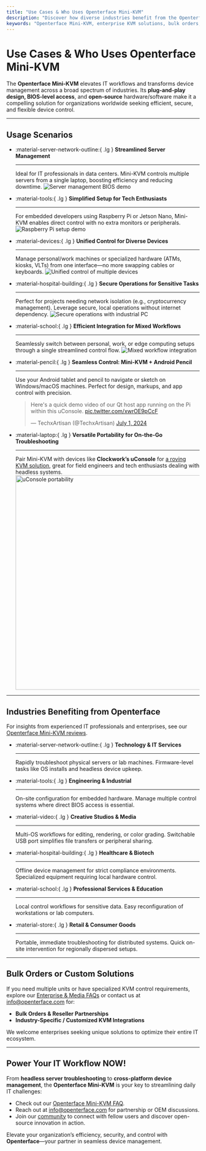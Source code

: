 ```yaml
---
title: "Use Cases & Who Uses Openterface Mini-KVM"
description: "Discover how diverse industries benefit from the Openterface Mini-KVM to streamline IT workflows, enable BIOS-level access, and boost operational efficiency. Also explore a variety of usage scenarios such as server management, Raspberry Pi setup, secure operations, Android pencil control, and field troubleshooting with uConsole."
keywords: "Openterface Mini-KVM, enterprise KVM solutions, bulk orders, open-source hardware, BIOS-level access, headless device management, secure IT operations, cross-platform control, engineering, creative studios, manufacturing, healthcare IT, server management, Raspberry Pi setup, Android pencil control, uConsole integration, tech troubleshooting, cryptocurrency security, workflow integration"
---
```


# Use Cases & Who Uses Openterface Mini-KVM

The **Openterface Mini-KVM** elevates IT workflows and transforms device management across a broad spectrum of industries. Its **plug-and-play design, BIOS-level access**, and **open-source** hardware/software make it a compelling solution for organizations worldwide seeking efficient, secure, and flexible device control.

---

## Usage Scenarios

<div class="grid cards" markdown>

-   :material-server-network-outline:{ .lg } __Streamlined Server Management__

    ---

    Ideal for IT professionals in data centers. Mini-KVM controls multiple servers from a single laptop, boosting efficiency and reducing downtime.
    <img src="https://assets.openterface.com/images/product/use-case-demo-pc-bios-1.webp" alt="Server management BIOS demo" style="max-width: 100%;"/>

-   :material-tools:{ .lg } __Simplified Setup for Tech Enthusiasts__

    ---

    For embedded developers using Raspberry Pi or Jetson Nano, Mini-KVM enables direct control with no extra monitors or peripherals.
    <img src="https://assets.openterface.com/images/product/use-case-demo-respberry-pi.webp" alt="Raspberry Pi setup demo" style="max-width: 100%;"/>

-   :material-devices:{ .lg } __Unified Control for Diverse Devices__

    ---

    Manage personal/work machines or specialized hardware (ATMs, kiosks, VLTs) from one interface—no more swapping cables or keyboards.
    <img src="https://assets.openterface.com/images/product/use-case-demo-macmini2009-3.webp" alt="Unified control of multiple devices" style="max-width: 100%;"/>

-   :material-hospital-building:{ .lg } __Secure Operations for Sensitive Tasks__

    ---

    Perfect for projects needing network isolation (e.g., cryptocurrency management). Leverage secure, local operations without internet dependency.
    <img src="https://assets.openterface.com/images/product/use-case-demo-industrial-pc.webp" alt="Secure operations with industrial PC" style="max-width: 100%;"/>

-   :material-school:{ .lg } __Efficient Integration for Mixed Workflows__

    ---

    Seamlessly switch between personal, work, or edge computing setups through a single streamlined control flow.
    <img src="https://assets.openterface.com/images/product/use-case-demo-macbookpro2010.webp" alt="Mixed workflow integration" style="max-width: 100%;"/>

-   :material-pencil:{ .lg } __Seamless Control: Mini-KVM + Android Pencil__

    ---

    Use your Android tablet and pencil to navigate or sketch on Windows/macOS machines. Perfect for design, markups, and app control with precision.
    <blockquote class="twitter-tweet" data-media-max-width="560"><p lang="en" dir="ltr">Here&#39;s a quick demo video of our Qt host app running on the Pi within this uConsole. <a href="https://t.co/xwrOE9pCcF">pic.twitter.com/xwrOE9pCcF</a></p>&mdash; TechxArtisan (@TechxArtisan) <a href="https://twitter.com/TechxArtisan/status/1872660955768946823?ref_src=twsrc%5Etfw">July 1, 2024</a></blockquote>
    <script async src="https://platform.twitter.com/widgets.js" charset="utf-8"></script>

-   :material-laptop:{ .lg } __Versatile Portability for On-the-Go Troubleshooting__

    ---

    Pair Mini-KVM with devices like **Clockwork’s uConsole** for [a roving KVM solution](https://x.com/TechxArtisan/status/1807824199152722019), great for field engineers and tech enthusiasts dealing with headless systems.
    <img src="https://pbs.twimg.com/media/GRaeGqHa0AA_GMv?format=jpg&name=4096x4096" alt="uConsole portability" width="560" height="560" style="max-width: 100%;"/>

</div>

---

## Industries Benefiting from Openterface

For insights from experienced IT professionals and enterprises, see our [Openterface Mini-KVM reviews](/product/minikvm/reviews/).

<div class="grid cards" markdown>

-   :material-server-network-outline:{ .lg } __Technology & IT Services__

    ---

    Rapidly troubleshoot physical servers or lab machines.
    Firmware-level tasks like OS installs and headless device upkeep.

-   :material-tools:{ .lg } __Engineering & Industrial__

    ---

    On-site configuration for embedded hardware.
    Manage multiple control systems where direct BIOS access is essential.

-   :material-video:{ .lg } __Creative Studios & Media__

    ---

    Multi-OS workflows for editing, rendering, or color grading.
    Switchable USB port simplifies file transfers or peripheral sharing.

-   :material-hospital-building:{ .lg } __Healthcare & Biotech__

    ---

    Offline device management for strict compliance environments.
    Specialized equipment requiring local hardware control.

-   :material-school:{ .lg } __Professional Services & Education__

    ---

    Local control workflows for sensitive data.
    Easy reconfiguration of workstations or lab computers.

-   :material-store:{ .lg } __Retail & Consumer Goods__

    ---

    Portable, immediate troubleshooting for distributed systems.
    Quick on-site intervention for regionally dispersed setups.

</div>

---

## Bulk Orders or Custom Solutions

If you need multiple units or have specialized KVM control requirements, explore our [Enterprise & Media FAQs](/faq/business) or contact us at [info@openterface.com](mailto:info@openterface.com) for:

- **Bulk Orders & Reseller Partnerships**  
- **Industry-Specific / Customized KVM Integrations**  

We welcome enterprises seeking unique solutions to optimize their entire IT ecosystem.

---

## Power Your IT Workflow NOW!

From **headless server troubleshooting** to **cross-platform device management**, the **Openterface Mini-KVM** is your key to streamlining daily IT challenges:

- Check out our [Openterface Mini-KVM FAQ](/faq/minikvm/op-minikvm).  
- Reach out at [info@openterface.com](mailto:info@openterface.com) for partnership or OEM discussions.  
- Join our [community](/community/) to connect with fellow users and discover open-source innovation in action.

Elevate your organization’s efficiency, security, and control with **Openterface**—your partner in seamless device management.